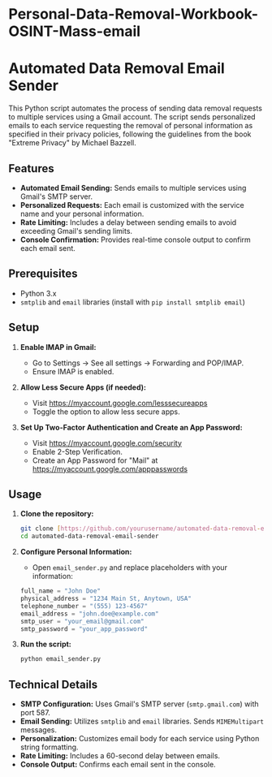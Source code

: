 # Personal-Data-Removal-Workbook-OSINT-Mass-email
# Automated Data Removal Email Sender

This Python script automates the process of sending data removal requests to multiple services using a Gmail account. The script sends personalized emails to each service requesting the removal of personal information as specified in their privacy policies, following the guidelines from the book "Extreme Privacy" by Michael Bazzell.

## Features

-   **Automated Email Sending:** Sends emails to multiple services using Gmail's SMTP server.
-   **Personalized Requests:** Each email is customized with the service name and your personal information.
-   **Rate Limiting:** Includes a delay between sending emails to avoid exceeding Gmail's sending limits.
-   **Console Confirmation:** Provides real-time console output to confirm each email sent.

## Prerequisites

-   Python 3.x
-   `smtplib` and `email` libraries (install with `pip install smtplib email`)

## Setup

1.  **Enable IMAP in Gmail:**
    -   Go to Settings -> See all settings -> Forwarding and POP/IMAP.
    -   Ensure IMAP is enabled.

2.  **Allow Less Secure Apps (if needed):**
    -   Visit https://myaccount.google.com/lesssecureapps
    -   Toggle the option to allow less secure apps.

3.  **Set Up Two-Factor Authentication and Create an App Password:**
    -   Visit https://myaccount.google.com/security
    -   Enable 2-Step Verification.
    -   Create an App Password for "Mail" at https://myaccount.google.com/apppasswords

## Usage

1.  **Clone the repository:**

    ```bash
    git clone [https://github.com/yourusername/automated-data-removal-email-sender.git](https://github.com/yourusername/automated-data-removal-email-sender.git)
    cd automated-data-removal-email-sender
    ```

2.  **Configure Personal Information:**

    -   Open `email_sender.py` and replace placeholders with your information:

    ```python
    full_name = "John Doe"
    physical_address = "1234 Main St, Anytown, USA"
    telephone_number = "(555) 123-4567"
    email_address = "john.doe@example.com"
    smtp_user = "your_email@gmail.com"
    smtp_password = "your_app_password"
    ```

3.  **Run the script:**

    ```bash
    python email_sender.py
    ```

## Technical Details

-   **SMTP Configuration:** Uses Gmail's SMTP server (`smtp.gmail.com`) with port 587.
-   **Email Sending:** Utilizes `smtplib` and `email` libraries. Sends `MIMEMultipart` messages.
-   **Personalization:** Customizes email body for each service using Python string formatting.
-   **Rate Limiting:** Includes a 60-second delay between emails.
-   **Console Output:** Confirms each email sent in the console.
